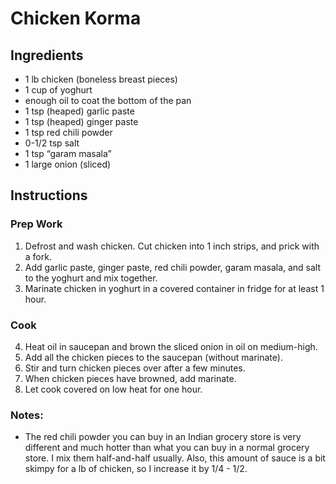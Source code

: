 # Chicken Korma  

## Ingredients

* 1 lb chicken (boneless breast pieces)
* 1 cup of yoghurt
* enough oil to coat the bottom of the pan
* 1 tsp (heaped) garlic paste
* 1 tsp (heaped) ginger paste
* 1 tsp red chili powder
* 0-1/2 tsp salt
* 1 tsp “garam masala”
* 1 large onion (sliced) 
 
## Instructions 

### Prep Work 

1. Defrost and wash chicken.  Cut chicken into 1 inch strips, and prick with a fork. 
2. Add garlic paste, ginger paste, red chili powder, garam masala, and salt to the yoghurt and mix together. 
3. Marinate chicken in yoghurt in a covered container in fridge for at least 1 hour. 
 

### Cook 

4. Heat oil in saucepan and brown the sliced onion in oil on medium-high.   
5. Add all the chicken pieces to the saucepan (without marinate).   
6. Stir and turn chicken pieces over after a few minutes.   
7. When chicken pieces have browned, add marinate.   
8. Let cook covered on low heat for one hour. 

### Notes:
* The red chili powder you can buy in an Indian grocery store is very different and much hotter
than what you can buy in a normal grocery store.  I mix them half-and-half usually.  Also, this
amount of sauce is a bit skimpy for a lb of chicken, so I increase it by 1/4 - 1/2.
